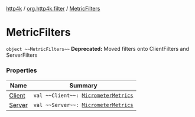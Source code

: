 [http4k](../../index.md) / [org.http4k.filter](../index.md) / [MetricFilters](./index.md)

# MetricFilters

`object ~~MetricFilters~~`
**Deprecated:** Moved filters onto ClientFilters and ServerFilters

### Properties

| Name | Summary |
|---|---|
| [Client](-client.md) | `val ~~Client~~: `[`MicrometerMetrics`](../-micrometer-metrics/index.md) |
| [Server](-server.md) | `val ~~Server~~: `[`MicrometerMetrics`](../-micrometer-metrics/index.md) |

